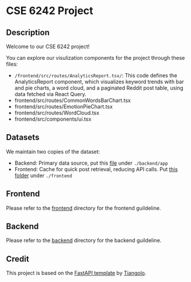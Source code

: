 # CSE 6242 Project

## Description

Welcome to our CSE 6242 project!

You can explore our visulization components for the project through these files:

- `/frontend/src/routes/AnalyticsReport.tsx/`: This code defines the AnalyticsReport component, which visualizes keyword trends with bar and pie charts, a word cloud, and a paginated Reddit post table, using data fetched via React Query.
- frontend/src/routes/CommonWordsBarChart.tsx
- frontend/src/routes/EmotionPieChart.tsx
- frontend/src/routes/WordCloud.tsx
- frontend/src/components/ui.tsx

## Datasets

We maintain two copies of the dataset:

- Backend: Primary data source, put this [file](https://drive.google.com/file/d/1VXZiF0uowT5Pjp5XTi8BpA_GYAlpGiOX/view) under `./backend/app`
- Frontend: Cache for quick post retrieval, reducing API calls. Put [this folder](https://drive.google.com/drive/folders/1pK1mY4Aw6qfTwROUiOu9P07D0omYgOwk) under `./frontend`

## Frontend

Please refer to the [frontend](./frontend/README.md) directory for the frontend guildeline.

## Backend

Please refer to the [backend](./backend/README.md) directory for the backend guildeline.

## Credit

This project is based on the [FastAPI template](https://github.com/fastapi/full-stack-fastapi-template) by [Tiangolo](https://github.com/tiangolo).

